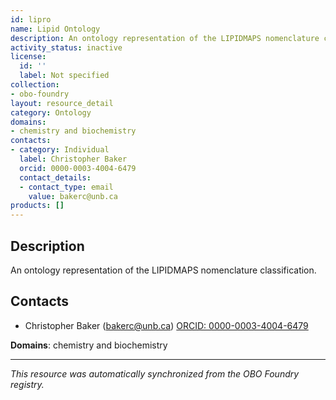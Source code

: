 ```yaml
---
id: lipro
name: Lipid Ontology
description: An ontology representation of the LIPIDMAPS nomenclature classification.
activity_status: inactive
license:
  id: ''
  label: Not specified
collection:
- obo-foundry
layout: resource_detail
category: Ontology
domains:
- chemistry and biochemistry
contacts:
- category: Individual
  label: Christopher Baker
  orcid: 0000-0003-4004-6479
  contact_details:
  - contact_type: email
    value: bakerc@unb.ca
products: []
---
```


## Description

An ontology representation of the LIPIDMAPS nomenclature classification.

## Contacts

- Christopher Baker (bakerc@unb.ca) [ORCID: 0000-0003-4004-6479](https://orcid.org/0000-0003-4004-6479)

**Domains**: chemistry and biochemistry

---

*This resource was automatically synchronized from the OBO Foundry registry.*
